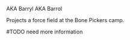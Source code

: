 AKA Barryl
AKA Barrol

Projects a force field at the Bone Pickers camp.

#TODO need more information